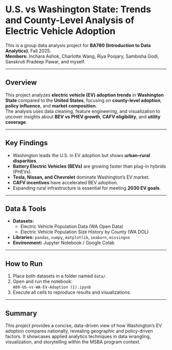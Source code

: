 # U.S. vs Washington State: Trends and County-Level Analysis of Electric Vehicle Adoption

This is a group data analysis project for **BA780 (Introduction to Data Analytics)**, Fall 2025.  
**Members:** Inchara Ashok, Charlotte Wang, Riya Poojary, Sambisha Godi, Sanskruti Pradeep Pawar, and myself.

---

## Overview
This project analyzes **electric vehicle (EV) adoption trends** in **Washington State** compared to the **United States**, focusing on **county-level adoption**, **policy influence**, and **market composition**.  
The analysis uses data cleaning, feature engineering, and visualization to uncover insights about **BEV vs PHEV growth**, **CAFV eligibility**, and **utility coverage**.

---

## Key Findings
- Washington leads the U.S. in EV adoption but shows **urban–rural disparities**.  
- **Battery Electric Vehicles (BEVs)** are growing faster than plug-in hybrids (PHEVs).  
- **Tesla, Nissan, and Chevrolet** dominate Washington’s EV market.  
- **CAFV incentives** have accelerated BEV adoption.  
- Expanding rural infrastructure is essential for meeting **2030 EV goals**.

---

## Data & Tools
- **Datasets:**  
  - Electric Vehicle Population Data (WA Open Data)  
  - Electric Vehicle Population Size History by County (WA DOL)  
- **Libraries:** `pandas`, `numpy`, `matplotlib`, `seaborn`, `missingno`  
- **Environment:** Jupyter Notebook / Google Colab  

---

## How to Run
1. Place both datasets in a folder named `data/`.  
2. Open and run the notebook:  
   `A09-US-vs-WA-EV-Adoption (1).ipynb`  
3. Execute all cells to reproduce results and visualizations.

---

## Summary
This project provides a concise, data-driven view of how Washington’s EV adoption compares nationally, revealing geographic and policy-driven factors. It showcases applied analytics techniques in data wrangling, visualization, and storytelling within the MSBA program context.
